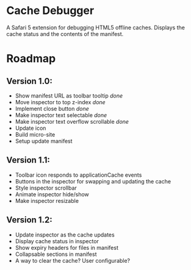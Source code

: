 Cache Debugger
==============

A Safari 5 extension for debugging HTML5 offline caches. Displays the cache status and the contents of the manifest.


Roadmap
=======

Version 1.0:
------------
* Show manifest URL as toolbar tooltip *done*
* Move inspector to top z-index *done*
* Implement close button *done*
* Make inspector text selectable *done*
* Make inspector text overflow scrollable *done*
* Update icon
* Build micro-site
* Setup update manifest


Version 1.1:
------------
* Toolbar icon responds to applicationCache events
* Buttons in the inspector for swapping and updating the cache
* Style inspector scrollbar
* Animate inspector hide/show
* Make inspector resizable


Version 1.2:
------------
* Update inspector as the cache updates
* Display cache status in inspector
* Show expiry headers for files in manifest
* Collapsable sections in manifest
* A way to clear the cache? User configurable?
